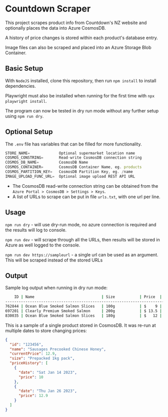 # Countdown Scraper

This project scrapes product info from Countdown's NZ website and optionally places the data into Azure CosmosDB.

A history of price changes is stored within each product's database entry.

Image files can also be scraped and placed into an Azure Storage Blob Container.

## Basic Setup

With `NodeJS` installed, clone this repository, then run `npm install` to install dependencies.

Playwright must also be installed when running for the first time with `npx playwright install`.

The program can now be tested in dry run mode without any further setup using `npm run dry`.

## Optional Setup

The `.env` file has variables that can be filled for more functionality.

```js
STORE_NAME=             Optional supermarket location name
COSMOS_CONSTRING=       Read-write CosmosDB connection string
COSMOS_DB_NAME=         CosmosDB Name
COSMOS_CONTAINER=       CosmosDB Container Name, eg. products
COSMOS_PARTITION_KEY=   CosmosDB Partition Key, eg. /name
IMAGE_UPLOAD_FUNC_URL=  Optional image upload REST API URL
```

- The CosmosDB read-write connection string can be obtained from the `Azure Portal > CosmosDB > Settings > Keys`.
- A list of URLs to scrape can be put in file `urls.txt`, with one url per line.

## Usage

`npm run dry` - will use dry-run mode, no azure connection is required and the results will log to console.

`npm run dev` - will scrape through all the URLs, then results will be stored in Azure as well logged to the console.

`npm run dev https://sampleurl` - a single url can be used as an argument. This will be scraped instead of the stored URLs

## Output

Sample log output when running in dry run mode:

```cmd
    ID | Name                              | Size           | Price  | Unit Price
----------------------------------------------------------------------------------
762844 | Ocean Blue Smoked Salmon Slices   | 100g           | $    9 | $90 /kg
697201 | Clearly Premium Smoked Salmon     | 200g           | $ 13.5 | $67.5 /kg
830035 | Ocean Blue Smoked Salmon Slices   | 180g           | $   12 | $67.7 /kg
```

This is a sample of a single product stored in CosmosDB. It was re-run at multiple dates to store changing prices:

```json
{
  "id": "123456",
  "name": "Sausages Precooked Chinese Honey",
  "currentPrice": 12.9,
  "size": "Prepacked 1kg pack",
  "priceHistory": [
    {
      "date": "Sat Jan 14 2023",
      "price": 10
    },
    {
      "date": "Thu Jan 26 2023",
      "price": 12.9
    }
  ]
}
```
